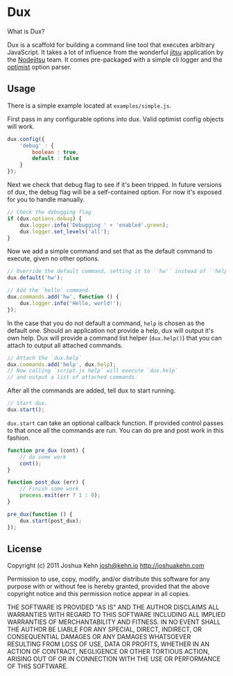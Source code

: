 # Dux

What is Dux?

Dux is a scaffold for building a command line tool that executes arbitrary JavaScript. It takes a lot of influence from the wonderful [jitsu][nj jitsu] application by the [Nodejitsu][nj] team. It comes pre-packaged with a simple cli logger and the [optimist][substack/optimist] option parser.

## Usage

There is a simple example located at `examples/simple.js`.

First pass in any configurable options into dux. Valid optimist config objects will work.

~~~ js
dux.config({
    'debug' : {
        boolean : true,
        default : false
    }
});
~~~

Next we check that debug flag to see if it's been tripped. In future versions of dux, the debug flag will be a self-contained option. For now it's exposed for you to handle manually.

~~~ js
// Check the debugging flag
if (dux.options.debug) {
    dux.logger.info('Debugging ' + 'enabled'.green);
    dux.logger.set_levels('all');
}
~~~

Now we add a simple command and set that as the default command to execute, given no other options.

~~~ js
// Override the default command, setting it to `'hw'` instead of `'help'`.
dux.default('hw');

// Add the `hello` command.
dux.commands.add('hw', function () {
    dux.logger.info('Hello, world!');
});
~~~

In the case that you do not default a command, `help` is chosen as the default one. Should an application not provide a help, dux will output it's own help. Dux will provide a command list helper (`dux.help()`) that you can attach to output all attached commands.

~~~ js
// Attach the `dux.help`
dux.commands.add('help', dux.help);
// Now calling `script.js help` will execute `dux.help`
// and output a list of attached commands.
~~~

After all the commands are added, tell dux to start running.

~~~ js
// Start dux.
dux.start();
~~~

`dux.start` can take an optional callback function. If provided control passes to that once all the commands are run. You can do pre and post work in this fashion.

~~~ js
function pre_dux (cont) {
    // do some work
    cont();
}

function post_dux (err) {
    // Finish some work
    process.exit(err ? 1 : 0);
}

pre_dux(function () {
    dux.start(post_dux);
});
~~~

## License

Copyright (c) 2011 Joshua Kehn <josh@kehn.io> http://joshuakehn.com

Permission to use, copy, modify, and/or distribute this software for any
purpose with or without fee is hereby granted, provided that the above
copyright notice and this permission notice appear in all copies.

THE SOFTWARE IS PROVIDED "AS IS" AND THE AUTHOR DISCLAIMS ALL WARRANTIES
WITH REGARD TO THIS SOFTWARE INCLUDING ALL IMPLIED WARRANTIES OF
MERCHANTABILITY AND FITNESS. IN NO EVENT SHALL THE AUTHOR BE LIABLE FOR
ANY SPECIAL, DIRECT, INDIRECT, OR CONSEQUENTIAL DAMAGES OR ANY DAMAGES
WHATSOEVER RESULTING FROM LOSS OF USE, DATA OR PROFITS, WHETHER IN AN
ACTION OF CONTRACT, NEGLIGENCE OR OTHER TORTIOUS ACTION, ARISING OUT OF
OR IN CONNECTION WITH THE USE OR PERFORMANCE OF THIS SOFTWARE.


[nj jitsu]: https://github.com/nodejitsu/jitsu
[nj]: http://nodejitsu.com/
[substack/optimist]: https://github.com/substack/node-optimist